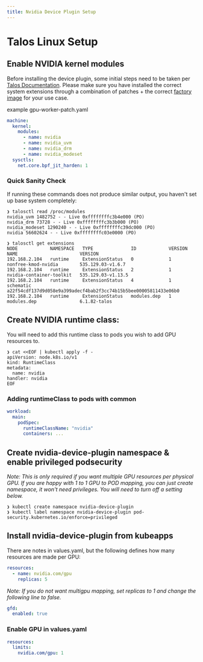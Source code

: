 ```yaml
---
title: Nvidia Device Plugin Setup
---
```


# Talos Linux Setup

## Enable NVIDIA kernel modules

Before installing the device plugin, some initial steps need to be taken per
[Talos Documentation][1]. Please make sure you have installed the correct system
extensions through a combination of patches + the correct [factory image][2] for your
use case.

example gpu-worker-patch.yaml

```yaml
machine:
  kernel:
    modules:
      - name: nvidia
      - name: nvidia_uvm
      - name: nvidia_drm
      - name: nvidia_modeset
  sysctls:
    net.core.bpf_jit_harden: 1
```

### Quick Sanity Check

If running these commands does not produce similar output, you haven't set up base
system completely:

```
❯ talosctl read /proc/modules
nvidia_uvm 1482752 - - Live 0xffffffffc3b4e000 (PO)
nvidia_drm 73728 - - Live 0xffffffffc3b3b000 (PO)
nvidia_modeset 1290240 - - Live 0xffffffffc39dc000 (PO)
nvidia 56602624 - - Live 0xffffffffc03e0000 (PO)

❯ talosctl get extensions
NODE            NAMESPACE   TYPE              ID            VERSION   NAME                       VERSION
192.168.2.104   runtime     ExtensionStatus   0             1         nonfree-kmod-nvidia        535.129.03-v1.6.7
192.168.2.104   runtime     ExtensionStatus   2             1         nvidia-container-toolkit   535.129.03-v1.13.5
192.168.2.104   runtime     ExtensionStatus   4             1         schematic                  a22f54cdf137d9d058e9a399adecf4bab2f3cc74b15b5bee00005811433e06b0
192.168.2.104   runtime     ExtensionStatus   modules.dep   1         modules.dep                6.1.82-talos
```

## Create NVIDIA runtime class:

You will need to add this runtime class to pods you wish to add GPU resources to.

```
❯ cat <<EOF | kubectl apply -f -
apiVersion: node.k8s.io/v1
kind: RuntimeClass
metadata:
  name: nvidia
handler: nvidia
EOF
```

### Adding runtimeClass to pods with common

```yaml
workload:
  main:
    podSpec:
      runtimeClassName: "nvidia"
      containers: ...
```

## Create nvidia-device-plugin namespace & enable privileged podsecurity

_Note: This is only required if you want multiple GPU resources per physical GPU. If you are happy with 1 to 1 GPU to POD mapping, you can just create namespace, it won't need privileges. You will need to turn off a setting below._

```
❯ kubectl create namespace nvidia-device-plugin
❯ kubectl label namespace nvidia-device-plugin pod-security.kubernetes.io/enforce=privileged
```

## Install nvidia-device-plugin from kubeapps

There are notes in values.yaml, but the following defines how many resources are made per GPU:

```yaml
resources:
  - name: nvidia.com/gpu
    replicas: 5
```

_Note: If you do not want multigpu mapping, set replicas to 1 and change the following line to false._

```yaml
gfd:
  enabled: true
```

### Enable GPU in values.yaml

```yaml
resources:
  limits:
    nvidia.com/gpu: 1
```

[1]: https://www.talos.dev/v1.6/talos-guides/configuration/nvidia-gpu-proprietary/
[2]: https://factory.talos.dev
